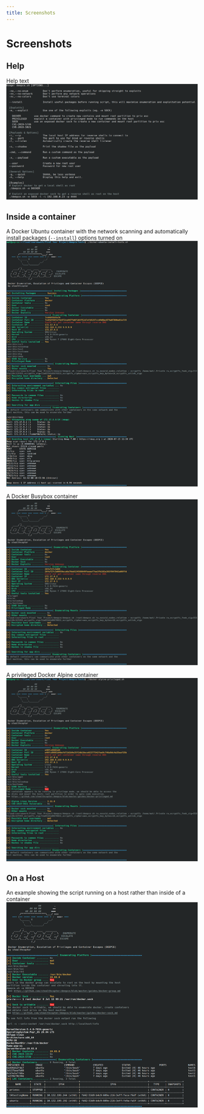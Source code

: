 ```yaml
---
title: Screenshots
---
```


# Screenshots

## Help
Help text
![help](images/help.png "Help")

## Inside a container
A Docker Ubuntu container with the network scanning and automatically install packages (`--install`) options turned on 
![install](images/ubuntu-install-tools.png "Install")

A Docker Busybox container
![busybox](images/busybox.png "Busybox")

A privileged Docker Alpine container
![alpine-privileged](images/alpine-privileged.png "alpine-privileged")

## On a Host
An example showing the script running on a host rather than inside of a container
![screenshot4](images/host.png "Screenshot 4")